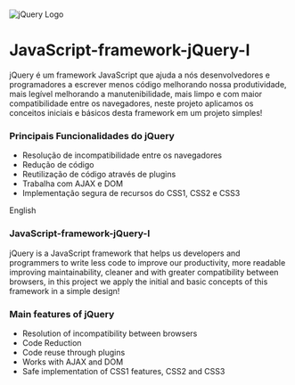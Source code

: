 #
![jQuery Logo](https://drive.google.com/file/d/0BwBZXnCzkLbadXZQbXFWWEo2LW8/view?usp=sharing)

# JavaScript-framework-jQuery-I #

jQuery é um framework JavaScript que ajuda a nós desenvolvedores e programadores a escrever menos código melhorando nossa produtividade, mais legível melhorando a manutenibilidade, mais limpo e com maior compatibilidade entre os navegadores, neste projeto aplicamos os conceitos iniciais e básicos desta framework em um projeto simples!

### Principais Funcionalidades do jQuery ###
 - Resolução de incompatibilidade entre os navegadores
 - Redução de código
 - Reutilização de código através de plugins
 - Trabalha com AJAX e DOM
 - Implementação segura de recursos do CSS1, CSS2 e CSS3

English
### JavaScript-framework-jQuery-I ###

jQuery is a JavaScript framework that helps us developers and programmers to write less code to improve our productivity, more readable improving maintainability, cleaner and with greater compatibility between browsers, in this project we apply the initial and basic concepts of this framework in a simple design!


### Main features of jQuery ###
 - Resolution of incompatibility between browsers
 - Code Reduction
 - Code reuse through plugins
 - Works with AJAX and DOM
 - Safe implementation of CSS1 features, CSS2 and CSS3
